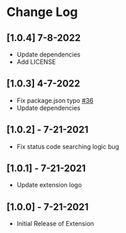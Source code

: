 # Change Log

## [1.0.4] 7-8-2022

- Update dependencies
- Add LICENSE

## [1.0.3] 4-7-2022

-   Fix package.json typo [#36](https://github.com/Beatzoid/vscode-http-status-codes/pull/36)
-   Update dependencies

## [1.0.2] - 7-21-2021

-   Fix status code searching logic bug

## [1.0.1] - 7-21-2021

-   Update extension logo

## [1.0.0] - 7-21-2021

-   Initial Release of Extension
